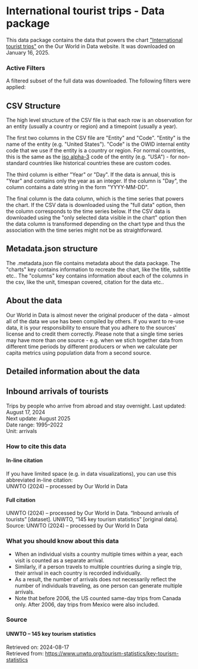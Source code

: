 # International tourist trips - Data package

This data package contains the data that powers the chart ["International tourist trips"](https://ourworldindata.org/grapher/international-tourist-trips?v=1&csvType=full&useColumnShortNames=false) on the Our World in Data website. It was downloaded on January 16, 2025.

### Active Filters

A filtered subset of the full data was downloaded. The following filters were applied:

## CSV Structure

The high level structure of the CSV file is that each row is an observation for an entity (usually a country or region) and a timepoint (usually a year).

The first two columns in the CSV file are "Entity" and "Code". "Entity" is the name of the entity (e.g. "United States"). "Code" is the OWID internal entity code that we use if the entity is a country or region. For normal countries, this is the same as the [iso alpha-3](https://en.wikipedia.org/wiki/ISO_3166-1_alpha-3) code of the entity (e.g. "USA") - for non-standard countries like historical countries these are custom codes.

The third column is either "Year" or "Day". If the data is annual, this is "Year" and contains only the year as an integer. If the column is "Day", the column contains a date string in the form "YYYY-MM-DD".

The final column is the data column, which is the time series that powers the chart. If the CSV data is downloaded using the "full data" option, then the column corresponds to the time series below. If the CSV data is downloaded using the "only selected data visible in the chart" option then the data column is transformed depending on the chart type and thus the association with the time series might not be as straightforward.

## Metadata.json structure

The .metadata.json file contains metadata about the data package. The "charts" key contains information to recreate the chart, like the title, subtitle etc.. The "columns" key contains information about each of the columns in the csv, like the unit, timespan covered, citation for the data etc..

## About the data

Our World in Data is almost never the original producer of the data - almost all of the data we use has been compiled by others. If you want to re-use data, it is your responsibility to ensure that you adhere to the sources' license and to credit them correctly. Please note that a single time series may have more than one source - e.g. when we stich together data from different time periods by different producers or when we calculate per capita metrics using population data from a second source.

## Detailed information about the data


## Inbound arrivals of tourists
Trips by people who arrive from abroad and stay overnight.
Last updated: August 17, 2024  
Next update: August 2025  
Date range: 1995–2022  
Unit: arrivals  


### How to cite this data

#### In-line citation
If you have limited space (e.g. in data visualizations), you can use this abbreviated in-line citation:  
UNWTO (2024) – processed by Our World in Data

#### Full citation
UNWTO (2024) – processed by Our World in Data. “Inbound arrivals of tourists” [dataset]. UNWTO, “145 key tourism statistics” [original data].
Source: UNWTO (2024) – processed by Our World In Data

### What you should know about this data
* When an individual visits a country multiple times within a year, each visit is counted as a separate arrival.
* Similarly, if a person travels to multiple countries during a single trip, their arrival in each country is recorded individually.
* As a result, the number of arrivals does not necessarily reflect the number of individuals traveling, as one person can generate multiple arrivals.
* Note that before 2006, the US counted same-day trips from Canada only. After 2006, day trips from Mexico were also included.

### Source

#### UNWTO – 145 key tourism statistics
Retrieved on: 2024-08-17  
Retrieved from: https://www.unwto.org/tourism-statistics/key-tourism-statistics  


    